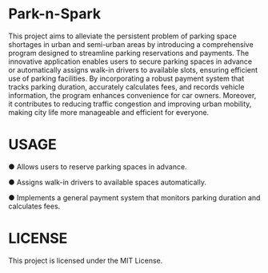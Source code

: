 # Park-n-Spark
This project aims to alleviate the persistent problem of parking space shortages in urban and semi-urban areas by introducing a comprehensive program designed to streamline parking reservations and payments. The innovative application enables users to secure parking spaces in advance or automatically assigns walk-in drivers to available slots, ensuring efficient use of parking facilities. By incorporating a robust payment system that tracks parking duration, accurately calculates fees, and records vehicle information, the program enhances convenience for car owners. Moreover, it contributes to reducing traffic congestion and improving urban mobility, making city life more manageable and efficient for everyone. 

# USAGE
● Allows users to reserve parking spaces in advance.

● Assigns walk-in drivers to available spaces automatically.

● Implements a general payment system that monitors parking duration and calculates fees.

# LICENSE
This project is licensed under the MIT License.
